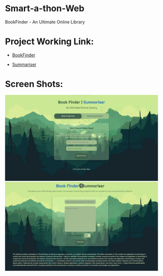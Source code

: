 # Smart-a-thon-Web
BookFinder - An Ultimate Online Library

# Project Working Link: 

- [BookFinder](https://bookfinder-54817.web.app/)<br>

- [Summariser](https://bookfinder-54817.web.app/textSummarise.html)

# Screen Shots:

![Book Finder](https://raw.githubusercontent.com/Oxlac-Hackathons/Smart-a-thon-Web/main/1.jpg)
<br>
![Summaraiser](https://raw.githubusercontent.com/Oxlac-Hackathons/Smart-a-thon-Web/main/4-img.jpg)







